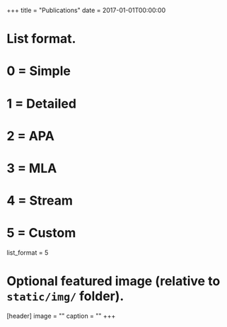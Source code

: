 +++
title = "Publications"
date = 2017-01-01T00:00:00

# List format.
#   0 = Simple
#   1 = Detailed
#   2 = APA
#   3 = MLA
#   4 = Stream
#   5 = Custom
list_format = 5

# Optional featured image (relative to `static/img/` folder).
[header]
image = ""
caption = ""
+++
